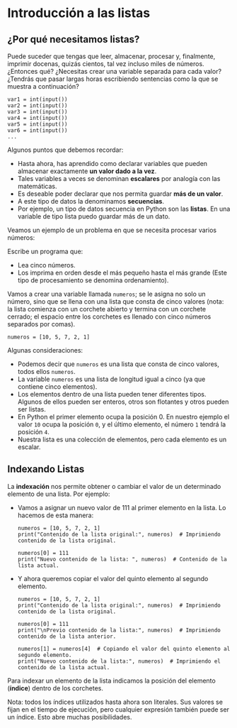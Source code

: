 # Introducción a las listas

## ¿Por qué necesitamos listas?

Puede suceder que tengas que leer, almacenar, procesar y, finalmente, imprimir docenas, quizás cientos, tal vez incluso miles de números. ¿Entonces qué? ¿Necesitas crear una variable separada para cada valor? ¿Tendrás que pasar largas horas escribiendo sentencias como la que se muestra a continuación?

```
var1 = int(input())
var2 = int(input())
var3 = int(input())
var4 = int(input())
var5 = int(input())
var6 = int(input())
...
```

Algunos puntos que debemos recordar:

* Hasta ahora, has aprendido como declarar variables que pueden almacenar exactamente **un valor dado a la vez**. 
* Tales variables a veces se denominan **escalares** por analogía con las matemáticas.
* Es deseable poder declarar que nos permita guardar **más de un valor**.
* A este tipo de datos la denominamos **secuencias**.
* Por ejemplo, un tipo de datos secuencia en Python son las **listas**. En una variable de tipo lista puedo guardar más de un dato.

Veamos un ejemplo de un problema en que se necesita procesar varios números:

Escribe un programa que:

* Lea cinco números.
* Los imprima en orden desde el más pequeño hasta el más grande (Este tipo de procesamiento se denomina ordenamiento).

Vamos a crear una variable llamada `numeros`; se le asigna no solo un número, sino que se llena con una lista que consta de cinco valores (nota: la lista comienza con un corchete abierto y termina con un corchete cerrado; el espacio entre los corchetes es llenado con cinco números separados por comas).

```
numeros = [10, 5, 7, 2, 1]
```

Algunas consideraciones:

* Podemos decir que `numeros` es una lista que consta de cinco valores, todos ellos `numeros`. 
* La variable `numeros` es una lista de longitud igual a cinco (ya que contiene cinco elementos).
* Los elementos dentro de una lista pueden tener diferentes tipos. Algunos de ellos pueden ser enteros, otros son flotantes y otros pueden ser listas.
* En Python el primer elemento ocupa la posición 0. En nuestro ejemplo el valor `10` ocupa la posición `0`, y el último elemento, el número `1` tendrá la posición `4`.
* Nuestra lista es una colección de elementos, pero cada elemento es un escalar. 

## Indexando Listas

La **indexación** nos permite obtener o cambiar el valor de un determinado elemento de una lista. Por ejemplo:

* Vamos a asignar un nuevo valor de 111 al primer elemento en la lista. Lo hacemos de esta manera:

    ```
    numeros = [10, 5, 7, 2, 1]
    print("Contenido de la lista original:", numeros)  # Imprimiendo contenido de la lista original.

    numeros[0] = 111
    print("Nuevo contenido de la lista: ", numeros)  # Contenido de la lista actual.
    ```

* Y ahora queremos copiar el valor del quinto elemento al segundo elemento. 

    ```
    numeros = [10, 5, 7, 2, 1]
    print("Contenido de la lista original:", numeros)  # Imprimiendo contenido de la lista original.

    numeros[0] = 111
    print("\nPrevio contenido de la lista:", numeros)  # Imprimiendo contenido de la lista anterior.

    numeros[1] = numeros[4]  # Copiando el valor del quinto elemento al segundo elemento.
    print("Nuevo contenido de la lista:", numeros)  # Imprimiendo el contenido de la lista actual.
    ```

Para indexar un elemento de la lista indicamos la posición del elemento (**índice**) dentro de los corchetes.

Nota: todos los índices utilizados hasta ahora son literales. Sus valores se fijan en el tiempo de ejecución, pero cualquier expresión también puede ser un índice. Esto abre muchas posibilidades.

